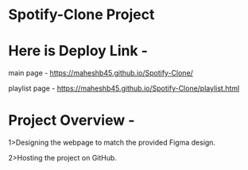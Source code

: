# Spotify-Clone Project

# Here is Deploy Link - 

 main page - https://maheshb45.github.io/Spotify-Clone/

 playlist page - https://maheshb45.github.io/Spotify-Clone/playlist.html

# Project Overview -

1>Designing the webpage to match the provided Figma design.

2>Hosting the project on GitHub.
